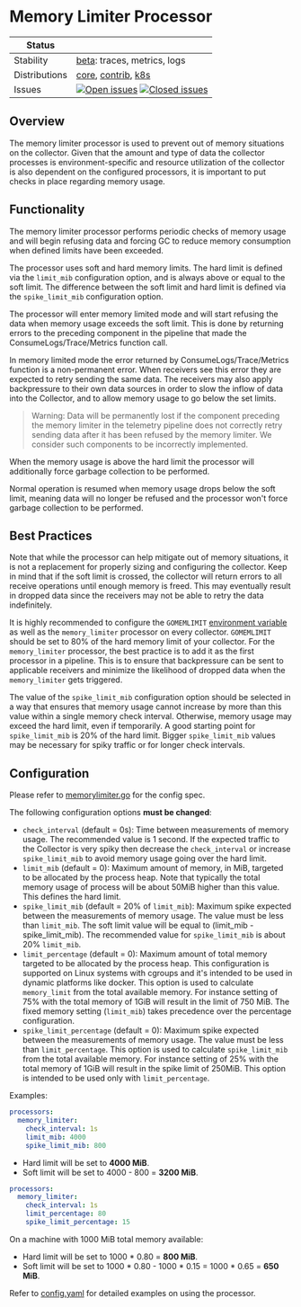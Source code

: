 # Memory Limiter Processor

<!-- status autogenerated section -->
| Status        |           |
| ------------- |-----------|
| Stability     | [beta]: traces, metrics, logs   |
| Distributions | [core], [contrib], [k8s] |
| Issues        | [![Open issues](https://img.shields.io/github/issues-search/open-telemetry/opentelemetry-collector?query=is%3Aissue%20is%3Aopen%20label%3Aprocessor%2Fmemorylimiter%20&label=open&color=orange&logo=opentelemetry)](https://github.com/open-telemetry/opentelemetry-collector/issues?q=is%3Aopen+is%3Aissue+label%3Aprocessor%2Fmemorylimiter) [![Closed issues](https://img.shields.io/github/issues-search/open-telemetry/opentelemetry-collector?query=is%3Aissue%20is%3Aclosed%20label%3Aprocessor%2Fmemorylimiter%20&label=closed&color=blue&logo=opentelemetry)](https://github.com/open-telemetry/opentelemetry-collector/issues?q=is%3Aclosed+is%3Aissue+label%3Aprocessor%2Fmemorylimiter) |

[beta]: https://github.com/open-telemetry/opentelemetry-collector/blob/main/docs/component-stability.md#beta
[core]: https://github.com/open-telemetry/opentelemetry-collector-releases/tree/main/distributions/otelcol
[contrib]: https://github.com/open-telemetry/opentelemetry-collector-releases/tree/main/distributions/otelcol-contrib
[k8s]: https://github.com/open-telemetry/opentelemetry-collector-releases/tree/main/distributions/otelcol-k8s
<!-- end autogenerated section -->

## Overview

The memory limiter processor is used to prevent out of memory situations on
the collector. Given that the amount and type of data the collector processes is
environment-specific and resource utilization of the collector is also dependent
on the configured processors, it is important to put checks in place regarding
memory usage.

## Functionality

The memory limiter processor performs periodic checks of memory
usage and will begin refusing data and forcing GC to reduce
memory consumption when defined limits have been exceeded.

The processor uses soft and hard memory limits. The hard limit is defined via the
`limit_mib` configuration option, and is always above or equal
to the soft limit. The difference between the soft limit and hard limit is defined via
the `spike_limit_mib` configuration option.

The processor will enter memory limited mode and will start refusing the data when
memory usage exceeds the soft limit. This is done by returning errors to the preceding component
in the pipeline that made the ConsumeLogs/Trace/Metrics function call.

In memory limited mode the error returned by ConsumeLogs/Trace/Metrics function is a
non-permanent error. When receivers see this error they are expected to retry sending
the same data. The receivers may also apply backpressure to their own data sources
in order to slow the inflow of data into the Collector, and to allow memory usage
to go below the set limits.

> Warning: Data will be permanently lost if the component preceding the memory limiter
> in the telemetry pipeline does not correctly retry sending data after it has
> been refused by the memory limiter.
> We consider such components to be incorrectly implemented.

When the memory usage is above the hard limit the processor will additionally
force garbage collection to be performed.

Normal operation is resumed when memory usage drops below the soft limit, meaning data
will no longer be refused and the processor won't force garbage collection to
be performed.

## Best Practices

Note that while the processor can help mitigate out of memory situations,
it is not a replacement for properly sizing and configuring the
collector. Keep in mind that if the soft limit is crossed, the collector will
return errors to all receive operations until enough memory is freed. This may
eventually result in dropped data since the receivers may not be able to
retry the data indefinitely.

It is highly recommended to configure the `GOMEMLIMIT`
[environment variable](https://pkg.go.dev/runtime#hdr-Environment_Variables) as well
as the `memory_limiter` processor on every collector. `GOMEMLIMIT` should be set to
80% of the hard memory limit of your collector. For the `memory_limiter` processor, the
best practice is to add it as the first processor in a pipeline. This is to ensure that backpressure
can be sent to applicable receivers and minimize the likelihood of dropped data when the
`memory_limiter` gets triggered.

The value of the `spike_limit_mib` configuration option should be selected in a way
that ensures that memory usage cannot increase by more than this value within a single
memory check interval. Otherwise, memory usage may exceed the hard limit, even if temporarily.
A good starting point for `spike_limit_mib` is 20% of the hard limit. Bigger
`spike_limit_mib` values may be necessary for spiky traffic or for longer check intervals.


## Configuration

Please refer to [memorylimiter.go](../../internal/memorylimiter/memorylimiter.go) for the config spec.

The following configuration options **must be changed**:
- `check_interval` (default = 0s): Time between measurements of memory
usage. The recommended value is 1 second.
If the expected traffic to the Collector is very spiky then decrease the `check_interval`
or increase `spike_limit_mib` to avoid memory usage going over the hard limit.
- `limit_mib` (default = 0): Maximum amount of memory, in MiB, targeted to be
allocated by the process heap. Note that typically the total memory usage of
process will be about 50MiB higher than this value.  This defines the hard limit.
- `spike_limit_mib` (default = 20% of `limit_mib`): Maximum spike expected between the
measurements of memory usage. The value must be less than `limit_mib`. The soft limit
value will be equal to (limit_mib - spike_limit_mib).
The recommended value for `spike_limit_mib` is about 20% `limit_mib`.
- `limit_percentage` (default = 0): Maximum amount of total memory targeted to be
allocated by the process heap. This configuration is supported on Linux systems with cgroups
and it's intended to be used in dynamic platforms like docker.
This option is used to calculate `memory_limit` from the total available memory.
For instance setting of 75% with the total memory of 1GiB will result in the limit of 750 MiB.
The fixed memory setting (`limit_mib`) takes precedence
over the percentage configuration.
- `spike_limit_percentage` (default = 0): Maximum spike expected between the
measurements of memory usage. The value must be less than `limit_percentage`.
This option is used to calculate `spike_limit_mib` from the total available memory.
For instance setting of 25% with the total memory of 1GiB will result in the spike limit of 250MiB.
This option is intended to be used only with `limit_percentage`.

Examples:

```yaml
processors:
  memory_limiter:
    check_interval: 1s
    limit_mib: 4000
    spike_limit_mib: 800
```

- Hard limit will be set to **4000 MiB**.
- Soft limit will be set to 4000 - 800 = **3200 MiB**.

```yaml
processors:
  memory_limiter:
    check_interval: 1s
    limit_percentage: 80
    spike_limit_percentage: 15
```

On a machine with 1000 MiB total memory available:

- Hard limit will be set to 1000 * 0.80 = **800 MiB**.
- Soft limit will be set to 1000 * 0.80 - 1000 * 0.15 = 1000 * 0.65 = **650 MiB**.

Refer to [config.yaml](../../internal/memorylimiter/testdata/config.yaml) for detailed
examples on using the processor.
